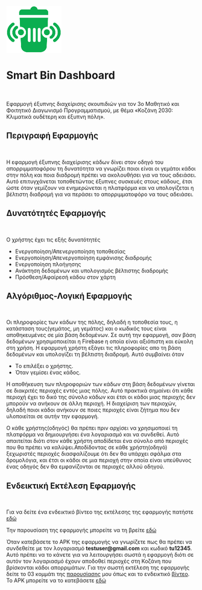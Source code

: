 <p><img src="Smart_Bin_Dashboard_Logo.png"/></p>
<h1><b>Smart Bin Dashboard</b></h1>
<br>
<p>Εφαρμογή έξυπνης διαχείρισης σκουπιδιών για τον 3ο Μαθητικό και Φοιτητικό Διαγωνισμό Προγραμματισμού, με θέμα «Κοζάνη 2030: Κλιματικά ουδέτερη και έξυπνη πόλη».</p>

<h2><b>Περιγραφή Εφαρμογής</b></h2>
<br>
<p>Η εφαρμογή έξυπνης διαχείρισης κάδων δίνει στον οδηγό του απορριμματοφόρου τη δυνατότητα να γνωρίζει ποιοι είναι οι γεμάτοι κάδοι στην πόλη και ποια διαδρομή πρέπει να ακολουθήσει για να τους αδειάσει. Αυτό επιτυγχάνεται τοποθετώντας έξυπνες συσκευές στους κάδους, έτσι ώστε όταν γεμίζουν να ενημερώνεται η πλατφόρμα και να υπολογίζεται η βέλτιστη διαδρομή για να περάσει το απορριμματοφόρο να τους αδειάσει.</p>

<h2><b>Δυνατότητές Εφαρμογής</b></h2>
<br>
<p>Ο χρήστης έχει τις εξής δυνατότητές
  <ul>
    <li>Ενεργοποίηση/Απενεργοποίηση τοποθεσίας</li>
    <li>Ενεργοποίηση/Απενεργοποίηση εμφάνισης διαδρομής</li>
    <li>Ενεργοποίηση πλοήγησης</li>
    <li>Ανάκτηση δεδομένων και υπολογισμός βέλτιστης διαδρομής</li>
    <li>Πρόσθεση/Αφαίρεσή κάδου στον χάρτη</li>
  </ul>
</p>

<h2><b>Αλγόριθμος-Λογική Εφαρμογής</b></h2>
<br>
<p>Οι πληροφορίες των κάδων της πόλης, δηλαδή η τοποθεσία τους, η κατάσταση τους(γεμάτος, μη γεμάτος) και ο κωδικός τους είναι αποθηκευμένες σε μία βάση δεδομένων. Σε αυτή την εφαρμογή, σαν βάση δεδομένων χρησιμοποιείται η Firebase η οποία είναι αξιόπιστη και εύκολη στη χρήση. Η εφαρμογή χρήστη εξάγει τις πληροφορίες απο τη βάση δεδομένων και υπολογίζει τη βέλτιστη διαδρομή. Αυτό συμβαίνει όταν 
  <ul>
    <li>Tο επιλέξει ο χρήστης.
    <li>Όταν γεμίσει ένας κάδος.
  </ul>
Η αποθήκευση των πληροφοριών των κάδων στη βάση δεδομένων γίνεται σε διακριτές περιοχές εντός μιας πόλης. Αυτό πρακτικά σημαίνει ότι κάθε περιοχή έχει το δικό της σύνολο κάδων και έτσι οι κάδοι μιας περιοχής δεν μπορούν να ανήκουν σε άλλη περιοχή. Η διαχείριση των περιοχών, δηλαδή ποιοι κάδοι ανήκουν σε ποιες περιοχές είναι ζήτημα που δεν υλοποιείται σε αυτήν την εφαρμογή.</p>
<p>Ο κάθε χρήστης(οδηγός) θα πρέπει πριν αρχίσει να χρησιμοποιεί τη πλατφόρμα να δημιουργήσει ένα λογαριασμό και να συνδεθεί. Αυτό απαιτείται διότι στον κάθε χρήστη αποδίδεται ένα σύνολο από περιοχές που θα πρέπει να καλύψει.Αποδίδοντας σε κάθε χρήστη(οδηγό) ξεχωριστές περιοχές διασφαλίζουμε ότι δεν θα υπάρχει σφάλμα στα δρομολόγια, και έτσι οι κάδοι σε μια περιοχή στην οποία είναι υπεύθυνος ένας οδηγός δεν θα εμφανίζονται σε περιοχές αλλού οδηγού.</p>

<h2><b>Ενδεικτική Εκτέλεση Εφαρμογής</b></h2>
<br>
<p>Για να δείτε ένα ενδεικτικό βίντεο της εκτέλεσης της εφαρμογής πατήστε <a href="https://drive.google.com/file/d/1s6Z_FnqI7sg0LSpn9HlZQKC92GjBPlka/view?usp=sharing">εδώ</a></p>
<p>Την παρουσίαση της εφαρμογής μπορείτε να τη βρείτε <a href="https://docs.google.com/presentation/d/1arZdm2npij3xdY_feV3NMuFBHRb06pYGw1QFPU3O7Nk/edit#slide=id.g11b7600d03a_0_2616">εδώ</a></p>
<p>Όταν κατεβάσετε το APK της εφαρμογής να γνωρίζετε πως θα πρέπει να συνδεθείτε με τον λογαριασμό <b>testuser@gmail.com</b> και κωδικό <b>tu12345</b>. Αυτό πρέπει να το κάνετε για να λειτουργήσει σωστά η εφαρμογή διότι σε αυτόν τον λογαριασμό έχουν αποδοθεί περιοχές στη Κοζάνη που βρίσκονται κάδοι απορριμάτων. Για την σωστή εκτέλεση της εφαρμογής δείτε το 03 κομμάτι της <a href="https://docs.google.com/presentation/d/1arZdm2npij3xdY_feV3NMuFBHRb06pYGw1QFPU3O7Nk/edit#slide=id.g11b7600d03a_0_2616">παρουσίασης</a> μου όπως και το ενδεικτικό <a href="https://drive.google.com/file/d/1s6Z_FnqI7sg0LSpn9HlZQKC92GjBPlka/view?usp=sharing">βίντεο</a>. Το APK μπορείτε να το κατεβάσετε <a href="https://docs.google.com/presentation/d/1arZdm2npij3xdY_feV3NMuFBHRb06pYGw1QFPU3O7Nk/edit#slide=id.g11b7600d03a_0_2616">εδώ</a></p>



